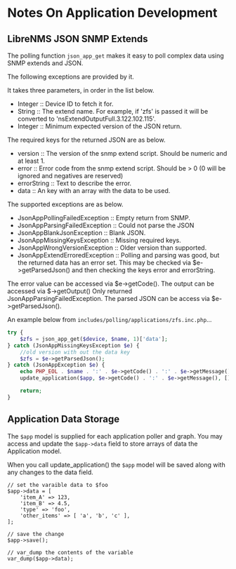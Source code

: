 # Notes On Application Development

## LibreNMS JSON SNMP Extends

The polling function `json_app_get` makes it easy to poll complex data
using SNMP extends and JSON.

The following exceptions are provided by it.

It takes three parameters, in order in the list below.

- Integer :: Device ID to fetch it for.
- String :: The extend name. For example, if 'zfs' is passed it will
  be converted to 'nsExtendOutputFull.3.122.102.115'.
- Integer :: Minimum expected version of the JSON return.

The required keys for the returned JSON are as below.

- version :: The version of the snmp extend script. Should be numeric
  and at least 1.
- error :: Error code from the snmp extend script. Should be > 0
   (0 will be ignored and negatives are reserved)
- errorString :: Text to describe the error.
- data :: An key with an array with the data to be used.

The supported exceptions are as below.

- JsonAppPollingFailedException :: Empty return from SNMP.
- JsonAppParsingFailedException :: Could not parse the JSON
- JsonAppBlankJsonException :: Blank JSON.
- JsonAppMissingKeysException :: Missing required keys.
- JsonAppWrongVersionException :: Older version than supported.
- JsonAppExtendErroredException :: Polling and parsing was good, but
  the returned data has an error set. This may be checked via
  $e->getParsedJson() and then checking the keys error and
  errorString.

The error value can be accessed via $e->getCode(). The output can be
accessed via $->getOutput() Only returned
JsonAppParsingFailedException. The parsed JSON can be access via
$e->getParsedJson().

An example below from `includes/polling/applications/zfs.inc.php`...

```php
try {
    $zfs = json_app_get($device, $name, 1)['data'];
} catch (JsonAppMissingKeysException $e) {
    //old version with out the data key
    $zfs = $e->getParsedJson();
} catch (JsonAppException $e) {
    echo PHP_EOL . $name . ':' . $e->getCode() . ':' . $e->getMessage() . PHP_EOL;
    update_application($app, $e->getCode() . ':' . $e->getMessage(), []);

    return;
}
```

## Application Data Storage

The `$app` model is supplied for each application poller and graph.
You may access and update the `$app->data` field to store arrays of data
the Application model.

When you call update_application() the `$app` model will be saved along with
any changes to the data field.

```
// set the varaible data to $foo
$app->data = [
    'item_A' => 123,
    'item_B' => 4.5,
    'type' => 'foo',
    'other_items' => [ 'a', 'b', 'c' ],
];

// save the change
$app->save();

// var_dump the contents of the variable
var_dump($app->data);
```
